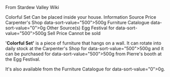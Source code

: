From Stardew Valley Wiki

Colorful Set Can be placed inside your house. Information Source Price Carpenter's Shop data-sort-value="500"&gt;500g Furniture Catalogue data-sort-value="0"&gt;0g Other Source(s) Egg Festival for data-sort-value="500"&gt;500g Sell Price Cannot be sold

'**Colorful Set'** is a piece of furniture that hangs on a wall. It can rotate into daily stock at the Carpenter's Shop for data-sort-value="500"&gt;500g and it can be purchased for data-sort-value="500"&gt;500g from Pierre's booth at the Egg Festival.

It's also available from the Furniture Catalogue for data-sort-value="0"&gt;0g.